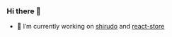 ### Hi there 👋

- 🔭 I’m currently working on [shirudo](https://github.com/Pranay-Tej/shirudo) and [react-store](https://github.com/Pranay-Tej/react-store)

<!--
**Pranay-Tej/Pranay-Tej** is a ✨ _special_ ✨ repository because its `README.md` (this file) appears on your GitHub profile.

Here are some ideas to get you started:
- 🌱 I’m currently learning Vue
- 🔭 I’m currently working on [ProjectHub](https://github.com/Pranay-Tej/projecthub)
- 👯 I’m looking to collaborate on ...
- 🤔 I’m looking for help with ...
- 💬 Ask me about ...
- 📫 How to reach me: ...
- 😄 Pronouns: ...
- ⚡ Fun fact: ...
-->
